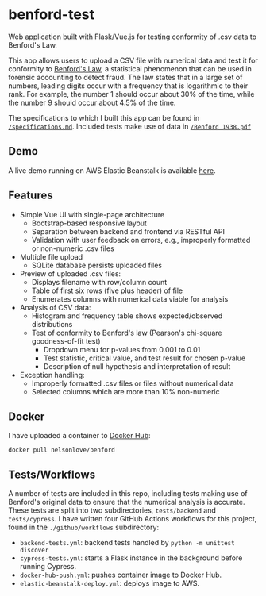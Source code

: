 # benford-test

Web application built with Flask/Vue.js for testing conformity of .csv data to Benford's Law.

This app allows users to upload a CSV file with numerical data and test it for conformity to [Benford's Law](https://en.wikipedia.org/wiki/Benford's_law), a statistical phenomenon that can be used in forensic accounting to detect fraud. The law states that in a large set of numbers, leading digits occur with a frequency that is logarithmic to their rank. For example, the number 1 should occur about 30% of the time, while the number 9 should occur about 4.5% of the time.

The specifications to which I built this app can be found in [`/specifications.md`](https://github.com/nelsonlove/benford-test/blob/main/specifications.md). Included tests make use of data in [`/Benford 1938.pdf`](https://github.com/nelsonlove/benford-test/blob/main/Benford%201938.pdf)

## Demo

A live demo running on AWS Elastic Beanstalk is available [here](http://benford.nelson.love).

## Features

- Simple Vue UI with single-page architecture 
  - Bootstrap-based responsive layout
  - Separation between backend and frontend via RESTful API
  - Validation with user feedback on errors, e.g., improperly formatted or non-numeric .csv files
- Multiple file upload
  - SQLite database persists uploaded files 
- Preview of uploaded .csv files:
  - Displays filename with row/column count
  - Table of first six rows (five plus header) of file
  - Enumerates columns with numerical data viable for analysis
- Analysis of CSV data:
  - Histogram and frequency table shows expected/observed distributions
  - Test of conformity to Benford's law (Pearson's chi-square goodness-of-fit test)
    - Dropdown menu for p-values from 0.001 to 0.01
    - Test statistic, critical value, and test result for chosen p-value
    - Description of null hypothesis and interpretation of result
- Exception handling:
  - Improperly formatted .csv files or files without numerical data
  - Selected columns which are more than 10% non-numeric

## Docker

I have uploaded a container to [Docker Hub](https://hub.docker.com/r/nelsonlove/benford):

`docker pull nelsonlove/benford`

## Tests/Workflows

A number of tests are included in this repo, including tests making use of Benford's original data to ensure that the numerical analysis is accurate. These tests are split into two subdirectories, `tests/backend` and `tests/cypress`. I have written four GitHub Actions workflows for this project, found in the `./github/workflows` subdirectory:

- `backend-tests.yml`: backend tests handled by `python -m unittest discover`
- `cypress-tests.yml`: starts a Flask instance in the background before running Cypress.
- `docker-hub-push.yml`: pushes container image to Docker Hub.
- `elastic-beanstalk-deploy.yml`: deploys image to AWS.
